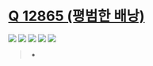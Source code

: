 # [Q 12865 (평범한 배낭)](https://www.acmicpc.net/problem/12865)

<img src="https://img.shields.io/badge/Level-Gold 5-yellow"> <img src="https://img.shields.io/badge/Memory-1116%20KB-blue"> <img src="https://img.shields.io/badge/Time-0%20ms-brightgreen"> <img src="https://img.shields.io/badge/Length-1346%20B-red"> <img src="https://img.shields.io/badge/Language-C-blueviolet">



> - 
